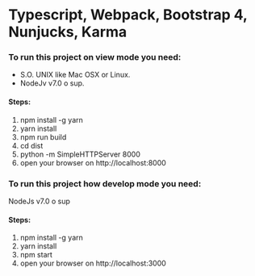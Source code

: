 # Typescript, Webpack, Bootstrap 4, Nunjucks, Karma

### To run this project on view mode you need:

* S.O. UNIX like Mac OSX or Linux.
* NodeJv v7.0 o sup.

#### Steps:
  1. npm install -g yarn
  2. yarn install
  3. npm run build
  4. cd dist
  5. python -m SimpleHTTPServer 8000
  6. open your browser on http://localhost:8000


### To run this project how develop mode you need:

NodeJs v7.0 o sup

#### Steps:
  1. npm install -g yarn
  2. yarn install
  3. npm start
  4. open your browser on http://localhost:3000

